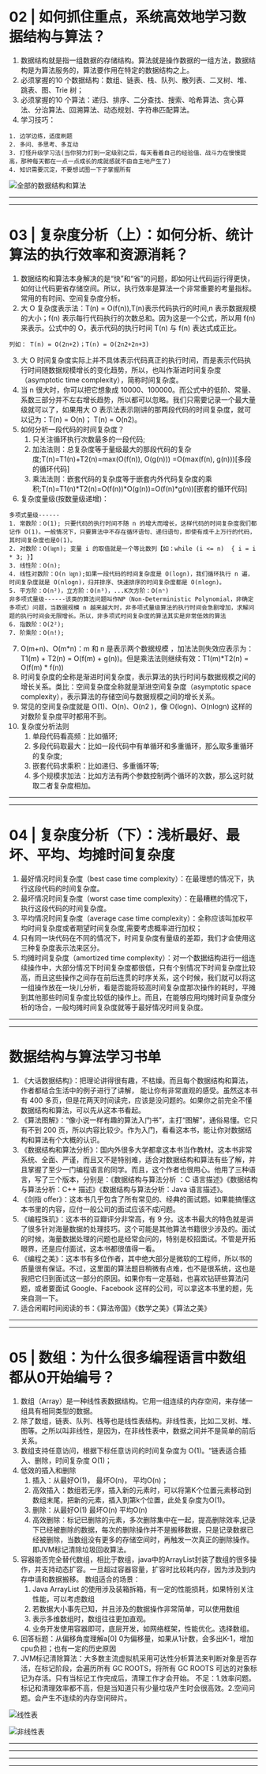 # 02 | 如何抓住重点，系统高效地学习数据结构与算法？
1. 数据结构就是指一组数据的存储结构。算法就是操作数据的一组方法，数据结构是为算法服务的，算法要作用在特定的数据结构之上。
2. 必须掌握的10 个数据结构：数组、链表、栈、队列、散列表、二叉树、堆、跳表、图、Trie 树；
3. 必须掌握的10 个算法：递归、排序、二分查找、搜索、哈希算法、贪心算法、分治算法、回溯算法、动态规划、字符串匹配算法。
4. 学习技巧：
```
1. 边学边练，适度刷题
2. 多问、多思考、多互动
3. 打怪升级学习法(当你努力打到一定级别之后，每天看着自己的经验值、战斗力在慢慢提高，那种每天都在一点一点成长的成就感就不由自主地产生了)
4. 知识需要沉淀，不要想试图一下子掌握所有
```

![全部的数据结构和算法](https://upload-images.jianshu.io/upload_images/4143664-fb63c9f08670684e.jpg?imageMogr2/auto-orient/strip%7CimageView2/2/w/1240)

----------------------------------------------------------------------------------------------------------------------------------------------------------------------------------------------------
----------------------------------------------------------------------------------------------------------------------------------------------------------------------------------------------------


# 03 | 复杂度分析（上）：如何分析、统计算法的执行效率和资源消耗？
1. 数据结构和算法本身解决的是“快”和“省”的问题，即如何让代码运行得更快，如何让代码更省存储空间。所以，执行效率是算法一个非常重要的考量指标。常用的有时间、空间复杂度分析。
2. 大 O 复杂度表示法：T(n) = O(f(n)),T(n)表示代码执行的时间,n 表示数据规模的大小；f(n) 表示每行代码执行的次数总和。因为这是一个公式，所以用 f(n) 来表示。公式中的 O，表示代码的执行时间 T(n) 与 f(n) 表达式成正比。
```
列如： T(n) = O(2n+2)；T(n) = O(2n2+2n+3)
```
3. 大 O 时间复杂度实际上并不具体表示代码真正的执行时间，而是表示代码执行时间随数据规模增长的变化趋势，所以，也叫作渐进时间复杂度（asymptotic time complexity），简称时间复杂度。
4. 当 n 很大时，你可以把它想象成 10000、100000。而公式中的低阶、常量、系数三部分并不左右增长趋势，所以都可以忽略。我们只需要记录一个最大量级就可以了，如果用大 O 表示法表示刚讲的那两段代码的时间复杂度，就可以记为：T(n) = O(n)； T(n) = O(n2)。
5. 如何分析一段代码的时间复杂度？
    1. 只关注循环执行次数最多的一段代码;
    2. 加法法则：总复杂度等于量级最大的那段代码的复杂度;T(n)=T1(n)+T2(n)=max(O(f(n)), O(g(n))) =O(max(f(n), g(n)))[多段的循环代码]
    3. 乘法法则：嵌套代码的复杂度等于嵌套内外代码复杂度的乘积;T(n)=T1(n)*T2(n)=O(f(n))*O(g(n))=O(f(n)*g(n))[嵌套的循环代码]
6. 复杂度量级(按数量级递增)：
```
多项式量级------
1. 常数阶：O(1); 只要代码的执行时间不随 n 的增大而增长，这样代码的时间复杂度我们都记作 O(1)。一般情况下，只要算法中不存在循环语句、递归语句，即使有成千上万行的代码，其时间复杂度也是Ο(1)。
2. 对数阶：O(㏒n); 变量 i 的取值就是一个等比数列【如：while (i <= n)  { i = i * 3; }】
3. 线性阶：O(n);
4. 线性对数阶：O(n ㏒n);如果一段代码的时间复杂度是 O(logn)，我们循环执行 n 遍，时间复杂度就是 O(nlogn)，归并排序、快速排序的时间复杂度都是 O(nlogn)。
5. 平方阶：O(n²)，立方阶：O(n³)，...K次方阶：O(nⁿ)
非多项式量级------该类的算法问题叫作NP（Non-Deterministic Polynomial，非确定多项式）问题，当数据规模 n 越来越大时，非多项式量级算法的执行时间会急剧增加，求解问题的执行时间会无限增长。所以，非多项式时间复杂度的算法其实是非常低效的算法
6. 指数阶：O(2²);
7. 阶乘阶：O(n!);
```
7. O(m+n)、O(m*n)：m 和 n 是表示两个数据规模 ，加法法则失效应表示为：T1(m) + T2(n) = O(f(m) + g(n))。但是乘法法则继续有效：T1(m)*T2(n) = O(f(m) * f(n))
8. 时间复杂度的全称是渐进时间复杂度，表示算法的执行时间与数据规模之间的增长关系。类比：空间复杂度全称就是渐进空间复杂度（asymptotic space complexity），表示算法的存储空间与数据规模之间的增长关系。
9. 常见的空间复杂度就是 O(1)、O(n)、O(n2 )，像 O(logn)、O(nlogn) 这样的对数阶复杂度平时都用不到。
10. 复杂度分析法则
    1. 单段代码看高频：比如循环;
    2. 多段代码取最大：比如一段代码中有单循环和多重循环，那么取多重循环的复杂度;
    3. 嵌套代码求乘积：比如递归、多重循环等;
    4. 多个规模求加法：比如方法有两个参数控制两个循环的次数，那么这时就取二者复杂度相加。


----------------------------------------------------------------------------------------------------------------------------------------------------------------------------------------------------
----------------------------------------------------------------------------------------------------------------------------------------------------------------------------------------------------

# 04 | 复杂度分析（下）：浅析最好、最坏、平均、均摊时间复杂度
1. 最好情况时间复杂度（best case time complexity）：在最理想的情况下，执行这段代码的时间复杂度。
2. 最坏情况时间复杂度（worst case time complexity）：在最糟糕的情况下，执行这段代码的时间复杂度。
3. 平均情况时间复杂度（average case time complexity）：全称应该叫加权平均时间复杂度或者期望时间复杂度,需要考虑概率进行加权；
4. 只有同一块代码在不同的情况下，时间复杂度有量级的差距，我们才会使用这三种复杂度表示法来区分。
5. 均摊时间复杂度（amortized time complexity）：对一个数据结构进行一组连续操作中，大部分情况下时间复杂度都很低，只有个别情况下时间复杂度比较高，而且这些操作之间存在前后连贯的时序关系，这个时候，我们就可以将这一组操作放在一块儿分析，看是否能将较高时间复杂度那次操作的耗时，平摊到其他那些时间复杂度比较低的操作上。而且，在能够应用均摊时间复杂度分析的场合，一般均摊时间复杂度就等于最好情况时间复杂度。


----------------------------------------------------------------------------------------------------------------------------------------------------------------------------------------------------
----------------------------------------------------------------------------------------------------------------------------------------------------------------------------------------------------

# 数据结构与算法学习书单
1. 《大话数据结构》：把理论讲得很有趣，不枯燥。而且每个数据结构和算法，作者都结合生活中的例子进行了讲解， 能让你有非常直观的感受。虽然这本书有 400 多页，但是花两天时间读完，应该是没问题的。如果你之前完全不懂数据结构和算法，可以先从这本书看起。
2. 《算法图解》：“像小说一样有趣的算法入门书”，主打“图解”，通俗易懂。它只有不到 200 页，所以内容比较少。作为入门，看看这本书，能让你对数据结构和算法有个大概的认识。
3. 《数据结构和算法分析》：国内外很多大学都拿这本书当作教材。这本书非常系统、全面、严谨，而且又不是特别难，适合对数据结构和算法有些了解，并且掌握了至少一门编程语言的同学。而且，这个作者也很用心。他用了三种语言，写了三个版本，分别是：《数据结构与算法分析 ：C 语言描述》《数据结构与算法分析：C++ 描述》《数据结构与算法分析：Java 语言描述》。
4. 《剑指 offer》：这本书几乎包含了所有常见的、经典的面试题。如果能搞懂这本书里的内容，应付一般公司的面试应该不成问题。
5. 《编程珠玑》：这本书的豆瓣评分非常高，有 9 分。这本书最大的特色就是讲了很多针对海量数据的处理技巧。这个可能是其他算法书籍很少涉及的。面试的时候，海量数据处理的问题也是经常会问的，特别是校招面试。不管是开拓眼界，还是应付面试，这本书都很值得一看。
6. 《编程之美》：这本书有多位作者，其中绝大部分是微软的工程师，所以书的质量很有保证。不过，这里面的算法题目稍微有点难，也不是很系统，这也是我把它归到面试这一部分的原因。如果你有一定基础，也喜欢钻研些算法问题，或者要面试 Google、Facebook 这样的公司，可以拿这本书里的题，先来自测一下。
7. 适合闲暇时间阅读的书：《算法帝国》《数学之美》《算法之美》


----------------------------------------------------------------------------------------------------------------------------------------------------------------------------------------------------
----------------------------------------------------------------------------------------------------------------------------------------------------------------------------------------------------

# 05 | 数组：为什么很多编程语言中数组都从0开始编号？
1. 数组（Array）是一种线性表数据结构。它用一组连续的内存空间，来存储一组具有相同类型的数据。
2. 除了数组，链表、队列、栈等也是线性表结构。非线性表，比如二叉树、堆、图等。之所以叫非线性，是因为，在非线性表中，数据之间并不是简单的前后关系。
3. 数组支持任意访问，根据下标任意访问的时间复杂度为 O(1)。“链表适合插入、删除，时间复杂度 O(1)；
4.	低效的插入和删除
    1. 插入：从最好O(1)， 最坏O(n)， 平均O(n)；
    2. 高效插入：数组若无序，插入新的元素时，可以将第K个位置元素移动到数组末尾，把新的元素，插入到第k个位置，此处复杂度为O(1)。
    3. 删除：从最好O(1) 最坏O(n) 平均O(n)
    4. 高效删除：标记已删除的元素，多次删除集中在一起，提高删除效率,记录下已经被删除的数据，每次的删除操作并不是搬移数据，只是记录数据已经被删除，当数组没有更多的存储空间时，再触发一次真正的删除操作。即JVM标记清除垃圾回收算法。
5.	容器能否完全替代数组，相比于数组，java中的ArrayList封装了数组的很多操作，并支持动态扩容。一旦超过容器容量，扩容时比较耗内存，因为涉及到内存申请和数据搬移。
    数组适合的场景：
    1. Java ArrayList 的使用涉及装箱拆箱，有一定的性能损耗，如果特别关注性能，可以考虑数组
    2. 若数据大小事先已知，并且涉及的数据操作非常简单，可以使用数组
    3. 表示多维数组时，数组往往更加直观。
    4. 业务开发使用容器即可，底层开发，如网络框架，性能优化。选择数组。
6. 回答标题：从偏移角度理解a[0] 0为偏移量，如果从1计数，会多出K-1，增加cpu负担；也有一定的历史原因
7. JVM标记清除算法：大多数主流虚拟机采用可达性分析算法来判断对象是否存活，在标记阶段，会遍历所有 GC ROOTS，将所有 GC ROOTS 可达的对象标记为存活。只有当标记工作完成后，清理工作才会开始。
    不足：1.效率问题。标记和清理效率都不高，但是当知道只有少量垃圾产生时会很高效。2.空间问题。会产生不连续的内存空间碎片。

![线性表](https://upload-images.jianshu.io/upload_images/4143664-c3a3d3d6913f09e7.jpg?imageMogr2/auto-orient/strip%7CimageView2/2/w/1240)

![非线性表](https://upload-images.jianshu.io/upload_images/4143664-745c6b44f24d9909.jpg?imageMogr2/auto-orient/strip%7CimageView2/2/w/1240)


----------------------------------------------------------------------------------------------------------------------------------------------------------------------------------------------------
----------------------------------------------------------------------------------------------------------------------------------------------------------------------------------------------------



----------------------------------------------------------------------------------------------------------------------------------------------------------------------------------------------------
----------------------------------------------------------------------------------------------------------------------------------------------------------------------------------------------------
